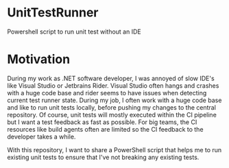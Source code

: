 # UnitTestRunner
Powershell script to run unit test without an IDE

# Motivation
During my work as .NET software developer, I was annoyed of slow IDE's like Visual Studio or Jetbrains Rider. Visual Studio often hangs and crashes with a huge code base and rider seems to have issues when detecting current test runner state. During my job, I often work with a huge code base and like to run unit tests locally, before pushing my changes to the central repository.
Of course, unit tests will mostly executed within the CI pipeline but I want a test feedback as fast as possible. For big teams, the CI resources like build agents often are limited so the CI feedback to the developer takes a while.

With this repository, I want to share a PowerShell script that helps me to run existing unit tests to ensure that I've not breaking any existing tests.

